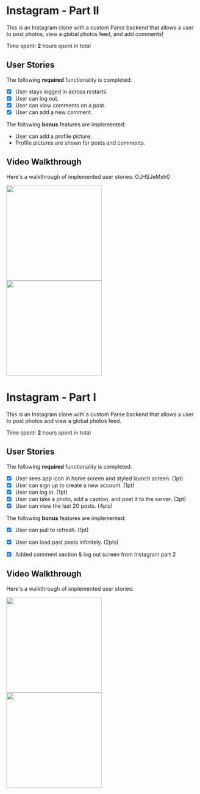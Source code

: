# Instagram - Part II

This is an Instagram clone with a custom Parse backend that allows a user to post photos, view a global photos feed, and add comments!

Time spent: **2** hours spent in total

## User Stories

The following **required** functionality is completed:

- [x] User stays logged in across restarts.
- [x] User can log out. 
- [x] User can view comments on a post. 
- [x] User can add a new comment. 

The following **bonus** features are implemented:

- User can add a profile picture. 
- Profile pictures are shown for posts and comments.


## Video Walkthrough

Here's a walkthrough of implemented user stories: OJHSJeMxh0

<img src="http://g.recordit.co/PVIo1inJPW.gif" width=250><br>
<img src="http://g.recordit.co/OJHSJeMxh0.gif" width=250><br>



# Instagram - Part I

This is an Instagram clone with a custom Parse backend that allows a user to post photos and view a global photos feed.

Time spent: **2** hours spent in total

## User Stories

The following **required** functionality is completed:

- [x] User sees app icon in home screen and styled launch screen. (1pt)
- [x] User can sign up to create a new account. (1pt)
- [x] User can log in. (1pt)
- [x] User can take a photo, add a caption, and post it to the server. (3pt)
- [x] User can view the last 20 posts. (4pts)

The following **bonus** features are implemented:

- [x] User can pull to refresh. (1pt)
- [x] User can load past posts infinitely. (2pts)
- [x] Added comment section & log out screen from Instagram part 2


## Video Walkthrough

Here's a walkthrough of implemented user stories:

<img src="http://g.recordit.co/tWY0K5lop4.gif" width=250><br>
<img src="http://g.recordit.co/ANCY9ow5HE.gif" width=250><br>

